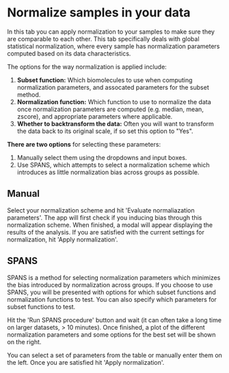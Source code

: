 # Normalize samples in your data

In this tab you can apply normalization to your samples to make sure they are comparable to each other.  This tab specifically deals with global statistical normalization, where every sample has normalization parameters computed based on its data characteristics.

The options for the way normalization is applied include:

1.  **Subset function:**  Which biomolecules to use when computing normalization parameters, and assocated parameters for the subset method.
2.  **Normalization function:**  Which function to use to normalize the data once normalization parameters are computed (e.g. median, mean, zscore), and appropriate parameters where applicable.
3.  **Whether to backtransform the data:**  Often you will want to transform the data back to its original scale, if so set this option to "Yes".

**There are two options** for selecting these parameters:

1.  Manually select them using the dropdowns and input boxes.
2.  Use SPANS, which attempts to select a normalization scheme which introduces as little normalization bias across groups as possible.

## Manual

Select your normalization scheme and hit 'Evaluate normaliazation parameters'.  The app will first check if you inducing bias through this normalization scheme.  When finished, a modal will appear displaying the results of the analysis.  If you are satisfied with the current settings for normalization, hit 'Apply normalization'.

## SPANS

SPANS is a method for selecting normalization parameters which minimizes the bias introduced by normalization across groups.  If you choose to use SPANS, you will be presented with options for which subset functions and normalization functions to test.  You can also specify which parameters for subset functions to test.  

Hit the 'Run SPANS procedure' button and wait (it can often take a long time on larger datasets, > 10 minutes).  Once finished, a plot of the different normalization parameters and some options for the best set will be shown on the right.

You can select a set of parameters from the table or manually enter them on the left.  Once you are satisfied hit 'Apply normalization'.


